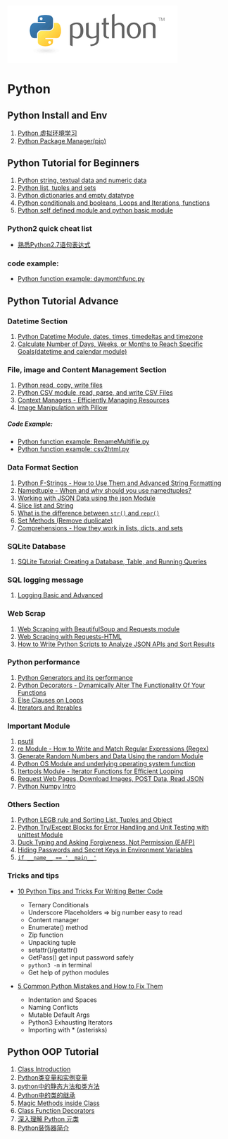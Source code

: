 ![Alt Image Text](images/python.jpg "Headline image")

# **Python**

## Python Install and Env

1. [Python 虚拟环境学习](PythonVirtualEnv.md)
2. [Python Package Manager(pip)](packagemanagerpip.md)


## Python Tutorial for Beginners

1. [Python string, textual data and numeric data](python_basic1.md)
2. [Python list, tuples and sets](python_basic2.md)
3. [Python dictionaries and empty datatype](python_basic3.md)
4. [Python conditionals and booleans, Loops and Iterations, functions](python_basic4.md)
5. [Python self defined module and python basic module](python_basic5.md)

### Python2 quick cheat list

* [熟悉Python2.7语句表达式](1python_cheatlist.md)
 

### code example:

* [Python function example: daymonthfunc.py](daymonthfunc.py)

## Python Tutorial Advance

### Datetime Section

1. [Python Datetime Module, dates, times, timedeltas and timezone](python_adv4.md)
2. [Calculate Number of Days, Weeks, or Months to Reach Specific Goals(datetime and calendar module)](python_adv15.md)

### File, image and Content Management Section

1. [Python read, copy, write files](python_adv2.md)
2. [Python CSV module, read, parse, and write CSV Files](python_adv3.md)
3. [Context Managers - Efficiently Managing Resources](python_adv17.md)
4. [Image Manipulation with Pillow](python_adv25.md)

##### Code Example:

* [Python function example: RenameMultifile.py](RenameMultifile.py)
* [Python function example: csv2html.py](csv2html.py)


### Data Format Section

1. [Python F-Strings - How to Use Them and Advanced String Formatting](python_adv7.md)
2. [Namedtuple - When and why should you use namedtuples?](python_adv14.md)
3. [Working with JSON Data using the json Module](python_adv12.md)
4. [Slice list and String](python_adv18.md)
5. [What is the difference between `str()` and `repr()`](python_adv19.md)
6. [Set Methods (Remove duplicate)](python_adv26.md)
7. [Comprehensions - How they work in lists, dicts, and sets](python_adv36.md)


### SQLite Database

1. [SQLite Tutorial: Creating a Database, Table, and Running Queries](python_adv20.md)

### SQL logging message

1. [Logging Basic and Advanced](python_adv21.md)

### Web Scrap

1. [Web Scraping with BeautifulSoup and Requests module](python_adv16.md)
2. [Web Scraping with Requests-HTML](python_adv33.md)
3. [How to Write Python Scripts to Analyze JSON APIs and Sort Results](python_adv35.md)

### Python performance

1. [Python Generators and its performance](python_adv8.md)
2. [Python Decorators - Dynamically Alter The Functionality Of Your Functions](python_adv11.md)
3. [Else Clauses on Loops](python_adv24.md)
4. [Iterators and Iterables](python_adv27.md)

### Important Module

1. [psutil](python_adv29.md)
2. [re Module - How to Write and Match Regular Expressions (Regex)](python_adv13.md)
3. [Generate Random Numbers and Data Using the random Module](python_adv9.md)
4. [Python OS Module and underlying operating system function](python_adv1.md) 
5. [Itertools Module - Iterator Functions for Efficient Looping](python_adv1.md)
6. [Request Web Pages, Download Images, POST Data, Read JSON](python_adv31.md)
7. [Python Numpy Intro](python_adv32.md)

### Others Section

1. [Python LEGB rule and Sorting List, Tuples and Object](python_adv5.md)
2. [Python Try/Except Blocks for Error Handling and Unit Testing with unittest Module](python_adv6.md)
3. [Duck Typing and Asking Forgiveness, Not Permission (EAFP)](python_adv10.md)
4. [Hiding Passwords and Secret Keys in Environment Variables](python_adv22.md)
5. [`if __name__ == '__main__'`](python_adv23.md)


### Tricks and tips

* [10 Python Tips and Tricks For Writing Better Code](python_adv34.md)
  * Ternary Conditionals 
  * Underscore Placeholders => big number easy to read
  * Content manager
  * Enumerate() method
  * Zip function
  * Unpacking tuple
  * setattr()/getattr()
  * GetPass() get input password safely
  * `python3 -m` in terminal
  * Get help of python modules

* [5 Common Python Mistakes and How to Fix Them](python_adv37.md)
  * Indentation and Spaces
  * Naming Conflicts
  * Mutable Default Args
  * Python3 Exhausting Iterators
  * Importing with * (asterisks) 

## Python OOP Tutorial

1. [Class Introduction](python_oop1.md)
2. [Python类变量和实例变量](ClsorInsVar.md)
3. [python中的静态方法和类方法](Methods.md)
4. [Python中的类的继承](Inheritance.md)
5. [Magic Methods inside Class](python_oop2.md)
6. [Class Function Decorators](python_oop3.md)
7. [深入理解 Python 元类](python_oop4.md)
8. [Python装饰器简介](python_oop5.md)
